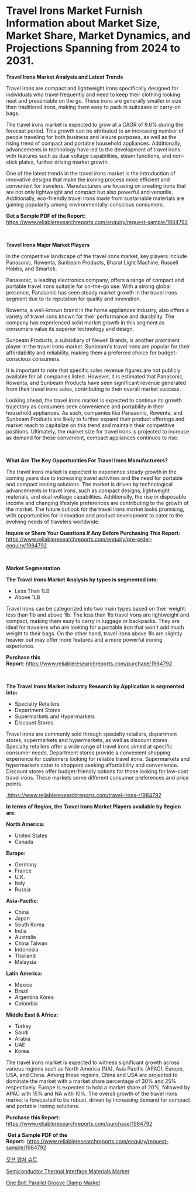 <p><h1>Travel Irons Market Furnish Information about Market Size, Market Share, Market Dynamics, and Projections Spanning from 2024 to 2031.</h1></p><p><strong>Travel Irons Market Analysis and Latest Trends</strong></p>
<p><p>Travel irons are compact and lightweight irons specifically designed for individuals who travel frequently and need to keep their clothing looking neat and presentable on the go. These irons are generally smaller in size than traditional irons, making them easy to pack in suitcases or carry-on bags.</p><p>The travel irons market is expected to grow at a CAGR of 9.6% during the forecast period. This growth can be attributed to an increasing number of people traveling for both business and leisure purposes, as well as the rising trend of compact and portable household appliances. Additionally, advancements in technology have led to the development of travel irons with features such as dual voltage capabilities, steam functions, and non-stick plates, further driving market growth.</p><p>One of the latest trends in the travel irons market is the introduction of innovative designs that make the ironing process more efficient and convenient for travelers. Manufacturers are focusing on creating irons that are not only lightweight and compact but also powerful and versatile. Additionally, eco-friendly travel irons made from sustainable materials are gaining popularity among environmentally-conscious consumers.</p></p>
<p><strong>Get a Sample PDF of the Report:&nbsp;</strong> <a href="https://www.reliableresearchreports.com/enquiry/request-sample/1984792">https://www.reliableresearchreports.com/enquiry/request-sample/1984792</a></p>
<p>&nbsp;</p>
<p><strong>Travel Irons Major Market Players</strong></p>
<p><p>In the competitive landscape of the travel irons market, key players include Panasonic, Rowenta, Sunbeam Products, Bharat Light Machine, Russell Hobbs, and Smartek. </p><p>Panasonic, a leading electronics company, offers a range of compact and portable travel irons suitable for on-the-go use. With a strong global presence, Panasonic has seen steady market growth in the travel irons segment due to its reputation for quality and innovation.</p><p>Rowenta, a well-known brand in the home appliances industry, also offers a variety of travel irons known for their performance and durability. The company has experienced solid market growth in this segment as consumers value its superior technology and design.</p><p>Sunbeam Products, a subsidiary of Newell Brands, is another prominent player in the travel irons market. Sunbeam's travel irons are popular for their affordability and reliability, making them a preferred choice for budget-conscious consumers.</p><p>It is important to note that specific sales revenue figures are not publicly available for all companies listed. However, it is estimated that Panasonic, Rowenta, and Sunbeam Products have seen significant revenue generated from their travel irons sales, contributing to their overall market success.</p><p>Looking ahead, the travel irons market is expected to continue its growth trajectory as consumers seek convenience and portability in their household appliances. As such, companies like Panasonic, Rowenta, and Sunbeam Products are likely to further expand their product offerings and market reach to capitalize on this trend and maintain their competitive positions. Ultimately, the market size for travel irons is projected to increase as demand for these convenient, compact appliances continues to rise.</p></p>
<p>&nbsp;</p>
<p><strong>What Are The Key Opportunities For Travel Irons Manufacturers?</strong></p>
<p><p>The travel irons market is expected to experience steady growth in the coming years due to increasing travel activities and the need for portable and compact ironing solutions. The market is driven by technological advancements in travel irons, such as compact designs, lightweight materials, and dual-voltage capabilities. Additionally, the rise in disposable income and changing lifestyle preferences are contributing to the growth of the market. The future outlook for the travel irons market looks promising, with opportunities for innovation and product development to cater to the evolving needs of travelers worldwide.</p></p>
<p><strong>Inquire or Share Your Questions If Any Before Purchasing This Report:</strong> <a href="https://www.reliableresearchreports.com/enquiry/pre-order-enquiry/1984792">https://www.reliableresearchreports.com/enquiry/pre-order-enquiry/1984792</a></p>
<p>&nbsp;</p>
<p><strong>Market Segmentation</strong></p>
<p><strong>The Travel Irons Market Analysis by types is segmented into:</strong></p>
<p><ul><li>Less Than 1LB</li><li>Above 1LB</li></ul></p>
<p><p>Travel irons can be categorized into two main types based on their weight: less than 1lb and above 1lb. The less than 1lb travel irons are lightweight and compact, making them easy to carry in luggage or backpacks. They are ideal for travelers who are looking for a portable iron that won't add much weight to their bags. On the other hand, travel irons above 1lb are slightly heavier but may offer more features and a more powerful ironing experience.</p></p>
<p><strong>Purchase this Report:&nbsp;</strong><a href="https://www.reliableresearchreports.com/purchase/1984792">https://www.reliableresearchreports.com/purchase/1984792</a></p>
<p>&nbsp;</p>
<p><strong>The Travel Irons Market Industry Research by Application is segmented into:</strong></p>
<p><ul><li>Specialty Retailers</li><li>Department Stores</li><li>Supermarkets and Hypermarkets</li><li>Discount Stores</li></ul></p>
<p><p>Travel irons are commonly sold through specialty retailers, department stores, supermarkets and hypermarkets, as well as discount stores. Specialty retailers offer a wide range of travel irons aimed at specific consumer needs. Department stores provide a convenient shopping experience for customers looking for reliable travel irons. Supermarkets and hypermarkets cater to shoppers seeking affordability and convenience. Discount stores offer budget-friendly options for those looking for low-cost travel irons. These markets serve different consumer preferences and price points.</p></p>
<p><a href="https://www.reliableresearchreports.com/travel-irons-r1984792">&nbsp;https://www.reliableresearchreports.com/travel-irons-r1984792</a></p>
<p><strong>In terms of Region, the Travel Irons Market Players available by Region are:</strong></p>
<p>
    <p> <strong> North America: </strong>
        <ul>
            <li>United States</li>
            <li>Canada</li>
        </ul>
        </p> 
    <p> <strong> Europe: </strong>
        <ul>
            <li>Germany</li>
            <li>France</li>
            <li>U.K.</li>
            <li>Italy</li>
            <li>Russia</li>
        </ul>
        </p> 
    <p> <strong> Asia-Pacific: </strong>
        <ul>
            <li>China</li>
            <li>Japan</li>
            <li>South Korea</li>
            <li>India</li>
            <li>Australia</li>
            <li>China Taiwan</li>
            <li>Indonesia</li>
            <li>Thailand</li>
            <li>Malaysia</li>
        </ul>
        </p> 
    <p> <strong> Latin America: </strong>
        <ul>
            <li>Mexico</li>
            <li>Brazil</li>
            <li>Argentina Korea</li>
            <li>Colombia</li>
        </ul>
        </p> 
    <p> <strong> Middle East & Africa: </strong>
        <ul>
            <li>Turkey</li>
            <li>Saudi</li>
            <li>Arabia</li>
            <li>UAE</li>
            <li>Korea</li>
        </ul>
    </p>
    </p>
<p><p>The travel irons market is expected to witness significant growth across various regions such as North America (NA), Asia Pacific (APAC), Europe, USA, and China. Among these regions, China and USA are projected to dominate the market with a market share percentage of 30% and 25% respectively. Europe is expected to hold a market share of 20%, followed by APAC with 15% and NA with 10%. The overall growth of the travel irons market is forecasted to be robust, driven by increasing demand for compact and portable ironing solutions.</p></p>
<p><strong>Purchase this Report: </strong><a href="https://www.reliableresearchreports.com/purchase/1984792">https://www.reliableresearchreports.com/purchase/1984792</a></p>
<p>&nbsp;<strong>Get a Sample PDF of the Report:&nbsp;&nbsp;</strong><a href="https://www.reliableresearchreports.com/enquiry/request-sample/1984792">https://www.reliableresearchreports.com/enquiry/request-sample/1984792</a></p>
<p><strong></strong></p>
<p><p><a href="https://github.com/LoganRew1964/Market-Research-Report-List-2/blob/main/490089738901.md">모션 캡처 슈트</a></p><p><a href="https://medium.com/@avnhan99_20208/semiconductor-thermal-interface-materials-market-share-size-trends-industry-analysis-report-by-3ac0b480cfde">Semiconductor Thermal Interface Materials Market</a></p><p><a href="https://medium.com/@adamramos708/one-bolt-parallel-groove-clamp-market-size-share-trends-analysis-report-by-product-5b19ef8812bb">One Bolt Parallel Groove Clamp Market</a></p></p>